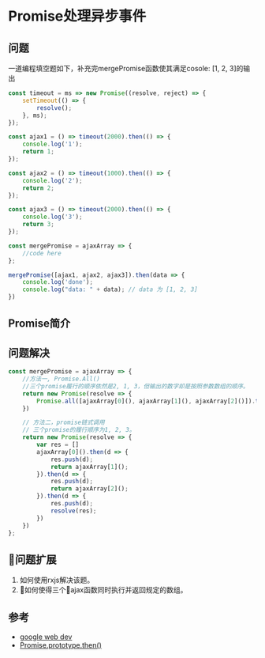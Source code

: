 # Promise处理异步事件

## 问题
一道编程填空题如下，补充完mergePromise函数使其满足cosole: [1, 2, 3]的输出
```javascript
const timeout = ms => new Promise((resolve, reject) => {
	setTimeout(() => {
		resolve();
	}, ms);
});

const ajax1 = () => timeout(2000).then(() => {
	console.log('1');
	return 1;
});

const ajax2 = () => timeout(1000).then(() => {
	console.log('2');
	return 2;
});

const ajax3 = () => timeout(2000).then(() => {
	console.log('3');
	return 3;
});

const mergePromise = ajaxArray => {
    //code here
};

mergePromise([ajax1, ajax2, ajax3]).then(data => {
	console.log('done');
    console.log("data: " + data); // data 为 [1, 2, 3]
})
```

## Promise简介

## 问题解决
```javascript
const mergePromise = ajaxArray => {
    //方法一, Promise.All()
    //三个promise履行的顺序依然是2, 1, 3，但输出的数字却是按照参数数组的顺序。
    return new Promise(resolve => {
        Promise.all([ajaxArray[0](), ajaxArray[1](), ajaxArray[2]()]).then(value => resolve(value));
    })

    // 方法二，promise链式调用
    // 三个promise的履行顺序为1, 2, 3。
    return new Promise(resolve => {
        var res = []
        ajaxArray[0]().then(d => {
            res.push(d);
            return ajaxArray[1]();
        }).then(d => {
            res.push(d);
            return ajaxArray[2]();
        }).then(d => {
            res.push(d);
            resolve(res);
        })
    })
};
```

## 问题扩展
1. 如何使用rxjs解决该题。
2. 如何使得三个ajax函数同时执行并返回规定的数组。


## 参考
* [google web dev](https://developers.google.com/web/fundamentals/primers/promises#queuing_asynchronous_actions)
* [Promise.prototype.then()](https://developer.mozilla.org/zh-CN/docs/Web/JavaScript/Reference/Global_Objects/Promise/then)